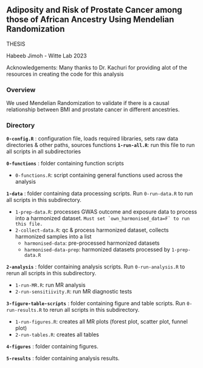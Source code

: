 ## Adiposity and Risk of Prostate Cancer among those of African Ancestry Using Mendelian Randomization
THESIS

Habeeb Jimoh - Witte Lab 2023

Acknowledgements: Many thanks to Dr. Kachuri for providing alot of the resources in creating the code for this analysis

### Overview
We used Mendelian Randomization to validate if there is a causal relationship between BMI and prostate cancer in different ancestries.

### Directory
**`0-config.R`** : configuration file, loads required libraries, sets raw data directories & other paths, sources functions
**`1-run-all.R`**: run this file to run all scripts in all subdirectories


**`0-functions`** : folder containing function scripts
* `0-functions.R`: script containing general functions used across the analysis


**`1-data`** : folder containing data processing scripts. Run `0-run-data.R` to run all scripts in this subdirectory.
* `1-prep-data.R`: processes GWAS outcome and exposure data to process into a harmonized dataset. 
```Must set `own_harmonised_data=F` to run this file.```
* `2-collect-data.R`: qc & process harmonized dataset, collects harmonized samples into a list
  * `harmonised-data`: pre-processed harmonized datasets
  * `harmonised-data-prep`: harmonized datasets processed by `1-prep-data.R`


**`2-analysis`** : folder containing analysis scripts. Run `0-run-analysis.R` to rerun all scripts in this subdirectory.
* `1-run-MR.R`: run MR analysis
* `2-run-sensitiivity.R`: run MR diagnostic tests


**`3-figure-table-scripts`** : folder containing figure and table scripts. Run `0-run-results.R` to rerun all scripts in this subdirectory.
* `1-run-figures.R`: creates all MR plots (forest plot, scatter plot, funnel plot)
* `2-run-tables.R`: creates all tables


**`4-figures`** : folder containing figures. 


**`5-results`** : folder containing analysis results.
